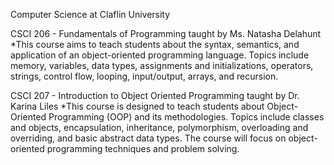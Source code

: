 Computer Science at Claflin University

CSCI 206 - Fundamentals of Programming taught by Ms. Natasha Delahunt
	*This course aims to teach students about the syntax, semantics, and application of an object-oriented programming language. Topics include memory, variables, data types, assignments and initializations, operators, strings, control flow, looping, input/output, arrays, and recursion.

CSCI 207 - Introduction to Object Oriented Programming taught by Dr. Karina Liles
	*This course is designed to teach students about Object-Oriented Programming (OOP) and its methodologies. Topics include classes and objects, encapsulation, inheritance, polymorphism, overloading and overriding, and basic abstract data types. The course will focus on object-oriented programming techniques and problem solving. 
